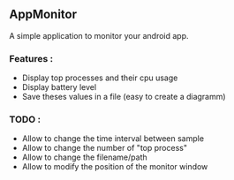 ## AppMonitor


A simple application to monitor your android app.

### Features :

* Display top processes and their cpu usage
* Display battery level
* Save theses values in a file (easy to create a diagramm)


### TODO :

* Allow to change the time interval between sample
* Allow to change the number of "top process"
* Allow to change the filename/path
* Allow to modify the position of the monitor window


